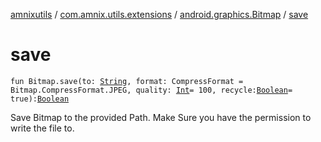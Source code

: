 [amnixutils](../../index.md) / [com.amnix.utils.extensions](../index.md) / [android.graphics.Bitmap](index.md) / [save](./save.md)

# save

`fun Bitmap.save(to: `[`String`](https://kotlinlang.org/api/latest/jvm/stdlib/kotlin/-string/index.html)`, format: CompressFormat = Bitmap.CompressFormat.JPEG, quality: `[`Int`](https://kotlinlang.org/api/latest/jvm/stdlib/kotlin/-int/index.html)` = 100, recycle: `[`Boolean`](https://kotlinlang.org/api/latest/jvm/stdlib/kotlin/-boolean/index.html)` = true): `[`Boolean`](https://kotlinlang.org/api/latest/jvm/stdlib/kotlin/-boolean/index.html)

Save Bitmap to the provided Path.
Make Sure you have the permission to write the file to.

